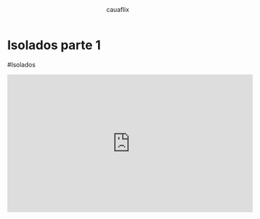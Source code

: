 <body>
<header>cauaflix</header>
<h1> Isolados parte 1</h1>
<p>#Isolados</p>

<iframe width="560" height="315" src="https://www.youtube.com/embed/dzlmN7Z8r_s?si=0GC_OfnKLbkVI17p" title="YouTube video player" frameborder="0" allow="accelerometer; autoplay; clipboard-write; encrypted-media; gyroscope; picture-in-picture; web-share" referrerpolicy="strict-origin-when-cross-origin" allowfullscreen></iframe>
</body>